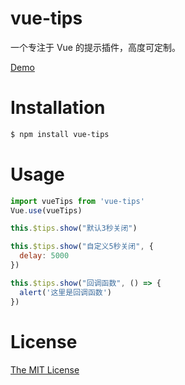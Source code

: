 # vue-tips

一个专注于 Vue 的提示插件，高度可定制。

[Demo](https://bxm0927.github.io/vue-tips)

# Installation

```bash
$ npm install vue-tips
```

# Usage

```js
import vueTips from 'vue-tips'
Vue.use(vueTips)
```

```js
this.$tips.show("默认3秒关闭")

this.$tips.show("自定义5秒关闭", {
  delay: 5000
})

this.$tips.show("回调函数", () => {
  alert('这里是回调函数')
})
```

# License

[The MIT License](http://opensource.org/licenses/MIT)
